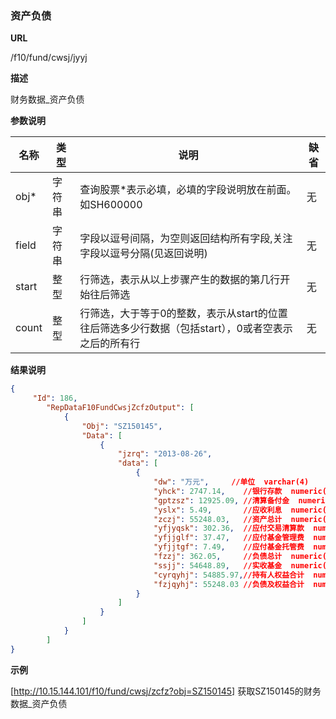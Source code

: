 
### 资产负债
**URL**

/f10/fund/cwsj/jyyj

**描述**

财务数据_资产负债

**参数说明**

|名称|类型|说明|缺省|
| -------- | -------- | -------- | -------- |
|obj\*|字符串|查询股票\*表示必填，必填的字段说明放在前面。如SH600000|无|
|field|字符串|字段以逗号间隔，为空则返回结构所有字段,关注字段以逗号分隔(见返回说明)|无|
|start|整型|行筛选，表示从以上步骤产生的数据的第几行开始往后筛选|无|
|count|整型|行筛选，大于等于0的整数，表示从start的位置往后筛选多少行数据（包括start），0或者空表示之后的所有行|无|


**结果说明**

```json
{
     "Id": 186,
        "RepDataF10FundCwsjZcfzOutput": [
            {
                "Obj": "SZ150145",
                "Data": [
                    {
                        "jzrq": "2013-08-26",
                        "data": [
                            {
                                "dw": "万元",		//单位  varchar(4)   
                                "yhck": 2747.14,	//银行存款  numeric(19,2)  
                                "gptzsz": 12925.09,	//清算备付金  numeric(19,2)          
                                "yslx": 5.49,		//应收利息  numeric(19,2)   
                                "zczj": 55248.03,	//资产总计  numeric(19,2)   
                                "yfjyqsk": 302.36,	//应付交易清算款  numeric(19,2)
                                "yfjjglf": 37.47,	//应付基金管理费  numeric(19,2) 
                                "yfjjtgf": 7.49,	//应付基金托管费  numeric(19,2) 
                                "fzzj": 362.05,		//负债总计  numeric(19,2)   
                                "ssjj": 54648.89,	//实收基金  numeric(19,2)
                                "cyrqyhj": 54885.97,//持有人权益合计  numeric(19,2) 
                                "fzjqyhj": 55248.03	//负债及权益合计  numeric(19,2)   
                            }
                        ]
                    }
				]
			}
   	 	]
}
```

**示例**

[http://10.15.144.101/f10/fund/cwsj/zcfz?obj=SZ150145]
获取SZ150145的财务数据_资产负债  
